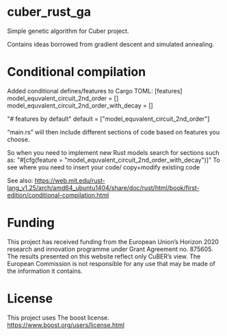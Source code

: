 # cuber_rust_ga
Simple genetic algorithm for Cuber project. 

Contains ideas borrowed from gradient descent and simulated annealing.


# Conditional compilation

Added conditional defines/features to Cargo TOML:
[features]
model_equvalent_circuit_2nd_order = []
model_equvalent_circuit_2nd_order_with_decay = []

"# features by default"
default = ["model_equvalent_circuit_2nd_order"]

“main.rs” will then include different sections of code based on features you choose.

So when you need to implement new Rust models search for sections such as:
"#[cfg(feature = "model_equvalent_circuit_2nd_order_with_decay")]"
To see where you need to insert your code/ copy+modify existing code

See also:
https://web.mit.edu/rust-lang_v1.25/arch/amd64_ubuntu1404/share/doc/rust/html/book/first-edition/conditional-compilation.html


# Funding
This project has received funding from the European Union’s Horizon 2020 research and innovation programme under Grant Agreement no. 875605.
The results presented on this website reflect only CuBER’s view. The European Commission is not responsible for
any use that may be made of the information it contains.

# License
This project uses The boost license.
https://www.boost.org/users/license.html
